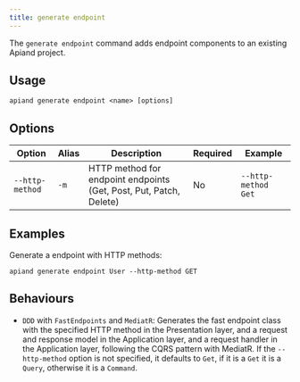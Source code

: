 ```yaml
---
title: generate endpoint
---
```


The `generate endpoint` command adds endpoint components to an existing Apiand project.

## Usage

```
apiand generate endpoint <name> [options]
```

## Options

| Option          | Alias | Description                                                        | Required | Example             |
|-----------------|-------|--------------------------------------------------------------------|----------|---------------------|
| `--http-method` | `-m`  | HTTP method for endpoint endpoints (Get, Post, Put, Patch, Delete) | No       | `--http-method Get` |

## Examples

Generate a endpoint with HTTP methods:
```
apiand generate endpoint User --http-method GET
```

## Behaviours

- `DDD` with `FastEndpoints` and `MediatR`: Generates the fast endpoint class with the specified HTTP method in the Presentation layer, and a request and response model in the Application layer, and a request handler in the Application layer, following the CQRS pattern with MediatR. If the `--http-method` option is not specified, it defaults to `Get`, if it is a `Get` it is a `Query`, otherwise it is a `Command`.
